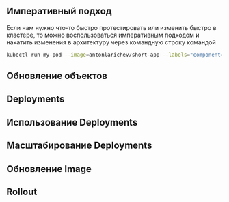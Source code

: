 
## Императивный подход

Если нам нужно что-то быстро протестировать или изменить быстро в кластере, то можно воспользоваться императивным подходом и накатить изменения в архитектуру через командную строку командой

```bash
kubectl run my-pod --image=antonlarichev/short-app --labels="component=backend" 
```








## Обновление объектов












## Deployments












## Использование Deployments












## Масштабирование Deployments












## Обновление Image












## Rollout












